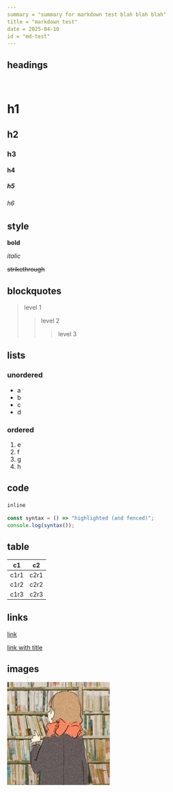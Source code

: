 ```yaml
---
summary = "summary for markdown test blah blah blah"
title = "markdown test"
date = 2025-04-10
id = "md-test"
---
```


## headings

<!-- h1 has no margin-top-->
<br>

# h1
## h2
### h3
#### h4
##### h5
###### h6

## style

**bold**

*italic*

~~strikethrough~~


## blockquotes

> level 1
>> level 2
>>> level 3

## lists

### unordered

- a
- b
- c
- d

### ordered

1. e
2. f
3. g
4. h

## code

`inline`

```javascript
const syntax = () => "highlighted (and fenced)";
console.log(syntax());
```

## table

| c1    | c2    |
| ----- | ----- |
| c1r1  | c2r1  |
| c1r2  | c2r2  |
| c1r3  | c2r3  |

## links

[link](https://link.url)

[link with title](https://link.url "title")

## images

![profile](/assets/profile.webp)
